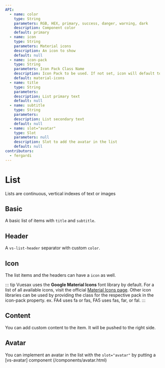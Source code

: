 ```yaml
---
API:
  - name: color
    type: String
    parameters: RGB, HEX, primary, success, danger, warning, dark
    description: Component color
    default: primary
  - name: icon
    type: String
    parameters: Material icons
    description: An icon to show
    default: null
  - name: icon-pack
    type: String
    parameters: Icon Pack Class Name
    description: Icon Pack to be used. If not set, icon will default to Material Icons. ex. FA4 uses fa or fas, FA5 uses fas, far, or fal.
    default: material-icons
  - name: title
    type: String
    parameters:
    description: List primary text
    default: null
  - name: subtitle
    type: String
    parameters:
    description: List secondary text
    default: null
  - name: slot="avatar"
    type: Slot
    parameters: null
    description: Slot to add the avatar in the list
    default: null
contributors:
  - fergardi
---
```


# List

<box header>

  Lists are continuous, vertical indexes of text or images

</box>

<box>

## Basic

A basic list of items with `title` and `subtitle`.

<vuecode md>
<template #demo>
  <vs-list>
    <vs-list-item title="One text"></vs-list-item>
    <vs-list-item title="Another text" subtitle="A little text"></vs-list-item>
    <vs-list-item title="Some more text"></vs-list-item>
    <vs-list-item title="Even more text" subtitle="Another little text"></vs-list-item>
  </vs-list>
</template>
<template #code>

```html
  <vs-list>
    <vs-list-item title="One text"></vs-list-item>
    <vs-list-item title="Another text" subtitle="A little text"></vs-list-item>
    <vs-list-item title="Some more text"></vs-list-item>
    <vs-list-item title="Even more text" subtitle="Another little text"></vs-list-item>
  </vs-list>
```

</template>
</vuecode>
</box>

<box>

## Header

A `vs-list-header` separator with custom `color`.

<vuecode md>
<template #demo>
  <vs-list>
    <vs-list-header title="Group 1"></vs-list-header>
    <vs-list-item title="Snickerdoodle" subtitle="An excellent companion"></vs-list-item>
    <vs-list-item title="Sapporo Haru" subtitle="An excellent polish restaurant, quick delivery and hearty, filling meals"></vs-list-item>
    <vs-list-header title="Group 2" color="success"></vs-list-header>
    <vs-list-item title="Enid's" subtitle="At night a bar, during the day a delicious brunch spot."></vs-list-item>
    <vs-list-item title="Veronika Ossi" subtitle="Has not watched anything recently"></vs-list-item>
  </vs-list>
</template>
<template #code>

```html
  <vs-list>
    <vs-list-header title="Group 1"></vs-list-header>
    <vs-list-item title="Snickerdoodle" subtitle="An excellent companion"></vs-list-item>
    <vs-list-item title="Sapporo Haru" subtitle="An excellent polish restaurant, quick delivery and hearty, filling meals"></vs-list-item>
    <vs-list-header title="Group 2" color="success"></vs-list-header>
    <vs-list-item title="Enid's" subtitle="At night a bar, during the day a delicious brunch spot."></vs-list-item>
    <vs-list-item title="Veronika Ossi" subtitle="Has not watched anything recently"></vs-list-item>
  </vs-list>
```

</template>
</vuecode>
</box>

<box>

## Icon

The list items and the headers can have a `icon` as well.

::: tip
Vuesax uses the **Google Material Icons** font library by default. For a list of all available icons, visit the official [Material Icons page](https://material.io/icons/). Other icon libraries can be used by providing the class for the respective pack in the icon-pack property. ex. FA4 uses fa or fas, FA5 uses fas, far, or fal.
:::

<vuecode md>
<template #demo>
  <vs-list>
    <vs-list-header icon="supervisor_account" title="Group 1"></vs-list-header>
    <vs-list-item icon="check" title="Snickerdoodle" subtitle="An excellent companion"></vs-list-item>
    <vs-list-item icon="check" title="Sapporo Haru" subtitle="An excellent polish restaurant, quick delivery and hearty, filling meals"></vs-list-item>
    <vs-list-header icon="how_to_reg" title="Group 2" color="success"></vs-list-header>
    <vs-list-item icon="verified_user" title="Enid's" subtitle="At night a bar, during the day a delicious brunch spot."></vs-list-item>
    <vs-list-item icon="verified_user" title="Veronika Ossi" subtitle="Has not watched anything recently"></vs-list-item>
  </vs-list>
</template>
<template #code>

```html
  <vs-list>
    <vs-list-header icon="supervisor_account" title="Group 1"></vs-list-header>
    <vs-list-item icon="check" title="Snickerdoodle" subtitle="An excellent companion"></vs-list-item>
    <vs-list-item icon="check" title="Sapporo Haru" subtitle="An excellent polish restaurant, quick delivery and hearty, filling meals"></vs-list-item>
    <vs-list-header icon="how_to_reg" title="Group 2" color="success"></vs-list-header>
    <vs-list-item icon="verified_user" title="Enid's" subtitle="At night a bar, during the day a delicious brunch spot."></vs-list-item>
    <vs-list-item icon="verified_user" title="Veronika Ossi" subtitle="Has not watched anything recently"></vs-list-item>
  </vs-list>
```

</template>
</vuecode>
</box>

<box>

## Content

You can add custom content to the item. It will be pushed to the right side.

<vuecode md>
<template #demo>
  <vs-list>
    <vs-list-header title="Group 1"></vs-list-header>
    <vs-list-item title="Rachel" subtitle="Last seen watching Arrested Development just now.">
      <vs-button color="danger">One action</vs-button>
    </vs-list-item>
    <vs-list-item title="Lindsay" subtitle="Last seen watching Bob's Burgers 10 hours ago.">
      <vs-checkbox color="danger"/>
    </vs-list-item>
    <vs-list-header title="Group 2" color="success"></vs-list-header>
    <vs-list-item title="Enid's" subtitle="At night a bar, during the day a delicious brunch spot.">
      <vs-chip color="warning">Another component</vs-chip>
    </vs-list-item>
    <vs-list-item title="Veronika Ossi" subtitle="Has not watched anything recently">
      <vs-switch color="warning"/>
    </vs-list-item>
  </vs-list>
</template>
<template #code>

```html
  <vs-list>
    <vs-list-header title="Group 1"></vs-list-header>
    <vs-list-item title="Snickerdoodle" subtitle="An excellent companion">
      <vs-button color="danger">One action</vs-button>
    </vs-list-item>
    <vs-list-item title="Sapporo Haru" subtitle="An excellent polish restaurant, quick delivery and hearty, filling meals">
      <vs-checkbox color="danger"/>
    </vs-list-item>
    <vs-list-header title="Group 2" color="success"></vs-list-header>
    <vs-list-item title="Enid's" subtitle="At night a bar, during the day a delicious brunch spot.">
      <vs-chip color="warning">Another component</vs-chip>
    </vs-list-item>
    <vs-list-item title="Veronika Ossi" subtitle="Has not watched anything recently">
      <vs-switch color="warning"/>
    </vs-list-item>
  </vs-list>
```

</template>
</vuecode>
</box>

<box>

## Avatar

You can implement an avatar in the list with the `slot="avatar"` by putting a [vs-avatar] component (/components/avatar.html)

<vuecode md>
<template #demo>
<vs-list>
  <vs-list-header title="Users" color="primary"></vs-list-header>
  <vs-list-item title="Steve Jobes" subtitle="Top Contributor">
    <template slot="avatar">
      <vs-avatar color="primary" text="Steve Jobes"/>
    </template>
  </vs-list-item>
  <vs-list-item title="Matt" subtitle="11 Points">
    <template slot="avatar">
      <vs-avatar color="primary" text="Matt"/>
    </template>
  </vs-list-item>
  <vs-list-header title="Profile photo" color="warning"></vs-list-header>
  <vs-list-item title="Xian Famous Foods" subtitle="A taste of Shaanxi's delicious culinary traditions, with delights like spicy cold noodles and lamb burgers.">
    <template slot="avatar">
      <vs-avatar color="warning" text="Xian Famous Foods"/>
    </template>
  </vs-list-item>
</vs-list>
</template>
<template #code>

```html
<vs-list>
  <vs-list-header title="Users" color="danger"></vs-list-header>
  <vs-list-item title="Steve Jobes" subtitle="Top Contributor">
    <template slot="avatar">
      <vs-avatar />
    </template>
  </vs-list-item>
  <vs-list-item title="Matt" subtitle="11 Points">
    <template slot="avatar">
      <vs-avatar vs-text="Vuesax"/>
    </template>
  </vs-list-item>
  <vs-list-header title="Profile photo" color="warning"></vs-list-header>
  <vs-list-item title="Xian Famous Foods" subtitle="A taste of Shaanxi's delicious culinary traditions, with delights like spicy cold noodles and lamb burgers.">
    <template slot="avatar">
      <vs-avatar vs-text="Vue"/>
    </template>
  </vs-list-item>
</vs-list>
```

</template>
</vuecode>
</box>
